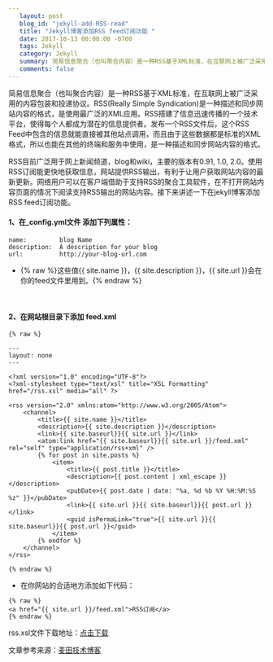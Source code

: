 ```yaml
---
   layout: post
   blog_id: "jekyll-add-RSS-read"
   title: "Jekyll博客添加RSS feed订阅功能 "
   date: 2017-10-13 00:00:00 -0700
   tags: Jekyll
   category: Jekyll
   summary: 简易信息聚合（也叫聚合内容）是一种RSS基于XML标准，在互联网上被广泛采用的内容包装和投递协议。RSS(Really Simple Syndication)是一种描述和同步网站内容的格式，是使用最广泛的XML应用
   comments: false
---
```



简易信息聚合（也叫聚合内容）是一种RSS基于XML标准，在互联网上被广泛采用的内容包装和投递协议。RSS(Really Simple Syndication)是一种描述和同步网站内容的格式，是使用最广泛的XML应用。RSS搭建了信息迅速传播的一个技术平台，使得每个人都成为潜在的信息提供者。发布一个RSS文件后，这个RSS Feed中包含的信息就能直接被其他站点调用，而且由于这些数据都是标准的XML格式，所以也能在其他的终端和服务中使用，是一种描述和同步网站内容的格式。


RSS目前广泛用于网上新闻频道，blog和wiki，主要的版本有0.91, 1.0, 2.0。使用RSS订阅能更快地获取信息，网站提供RSS输出，有利于让用户获取网站内容的最新更新。网络用户可以在客户端借助于支持RSS的聚合工具软件，在不打开网站内容页面的情况下阅读支持RSS输出的网站内容。接下来讲述一下在jekyll博客添加RSS feed订阅功能。



####   1、在_config.yml文件 添加下列属性：


```
name:         blog Name  
description:  A description for your blog  
url:          http://your-blog-url.com  
```


* {% raw %}这些值{{ site.name }}，{{ site.description }}，{{ site.url }}会在你的feed文件里用到。{% endraw %}
<br>


####  2、在网站根目录下添加 feed.xml


```
{% raw %}

---
layout: none
---

<?xml version="1.0" encoding="UTF-8"?>
<?xml-stylesheet type="text/xsl" title="XSL Formatting" href="/rss.xsl" media="all" ?>

<rss version="2.0" xmlns:atom="http://www.w3.org/2005/Atom">
	<channel>
		<title>{{ site.name }}</title>
		<description>{{ site.description }}</description>
		<link>{{ site.baseurl}}{{ site.url }}</link>
		<atom:link href="{{ site.baseurl}}{{ site.url }}/feed.xml" rel="self" type="application/rss+xml" />
		{% for post in site.posts %}
			<item>
				<title>{{ post.title }}</title>
				<description>{{ post.content | xml_escape }}</description>
				<pubDate>{{ post.date | date: "%a, %d %b %Y %H:%M:%S %z" }}</pubDate>
				<link>{{ site.url }}{{ site.baseurl}}{{ post.url }}</link>
				<guid isPermaLink="true">{{ site.url }}{{ site.baseurl}}{{ post.url }}</guid>
			</item>
		{% endfor %}
	</channel>
</rss>

{% endraw %}

```

*   在你网站的合适地方添加如下代码：

```
{% raw %}
<a href="{{ site.url }}/feed.xml">RSS订阅</a>  
{% endraw %}
```


rss.xsl文件下载地址：[点击下载](http://download.csdn.net/download/kesixin/10026173)


文章参考来源：[麦田技术博客](http://blog.itmyhome.com/2015/01/add-rss-feed-subscriptions-for-jekyll-blog)